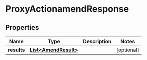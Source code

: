 
# ProxyActionamendResponse

## Properties
Name | Type | Description | Notes
------------ | ------------- | ------------- | -------------
**results** | [**List&lt;AmendResult&gt;**](AmendResult.md) |  |  [optional]



